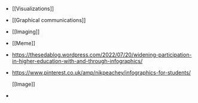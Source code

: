 - [[Visualizations]]
- [[Graphical communications]]
- [[Imaging]]
- [[Meme]]
- https://thesedablog.wordpress.com/2022/07/20/widening-participation-in-higher-education-with-and-through-infographics/
- https://www.pinterest.co.uk/amp/nikpeachey/infographics-for-students/
  
  [[Image]]
-